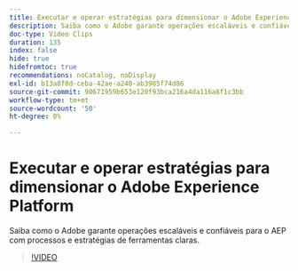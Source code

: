 ```yaml
---
title: Executar e operar estratégias para dimensionar o Adobe Experience Platform
description: Saiba como o Adobe garante operações escaláveis e confiáveis para o AEP com processos e estratégias de ferramentas claras.
doc-type: Video Clips
duration: 135
index: false
hide: true
hidefromtoc: true
recommendations: noCatalog, noDisplay
exl-id: b13a8f0d-ceba-42ae-a240-ab3985f74d86
source-git-commit: 90671959b653e120f93bca216a4da116a8f1c3bb
workflow-type: tm+mt
source-wordcount: '50'
ht-degree: 0%

---
```


# Executar e operar estratégias para dimensionar o Adobe Experience Platform

Saiba como o Adobe garante operações escaláveis e confiáveis para o AEP com processos e estratégias de ferramentas claras.

<!-- 62_S655_3442541_134_run-and-operate-strategies-for-scaling-adobe-experience-platform -->
>[!VIDEO](https://video.tv.adobe.com/v/3458255/?learn=on&enablevpops=true)
